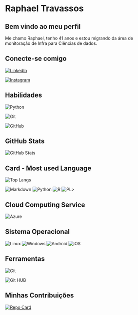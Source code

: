 # Raphael Travassos

## Bem vindo ao meu perfil 
Me chamo Raphael, tenho 41 anos e  estou migrando da área de monitoração de Infra para Ciências de dados. 


## Conecte-se comigo
[![LinkedIn](https://img.shields.io/badge/LinkedIn-0077B5?style=for-the-badge&logo=linkedin&logoColor=white)](https://www.linkedin.com/in/raphael-travassos-12a82639/)

[![Instagram](https://img.shields.io/badge/-Instagram-%23E4405F?style=for-the-badge&logo=instagram&logoColor=white)](https://www.instagram.com/raphatravassoss/)


## Habilidades 
![Python](https://img.shields.io/badge/Python-000?style=for-the-badge&logo=python)

![Git](https://img.shields.io/badge/git-000?style=for-the-badge&logo=git&logoColor=white)

![GitHub](https://img.shields.io/badge/github-000?style=for-the-badge&logo=github&logoColor=white)

## GitHub Stats
![GitHub Stats](https://github-readme-stats.vercel.app/api?username=RaphaTravassos&theme=transparent&bg_color=000&border_color=30A3DC&show_icons=true&icon_color=30A3DC&title_color=E94D5F&text_color=FFF)

## Card - Most used Language

![Top Langs](https://github-readme-stats-git-masterrstaa-rickstaa.vercel.app/api/top-langs/?username=RaphaTravassos&bg_color=000&border_color=30A3DC&title_color=E94D5F&text_color=FFF)

![Markdown](https://img.shields.io/badge/Markdown-000?style=for-the-badge&logo=markdown)   ![Python](https://img.shields.io/badge/python-3670A0?style=for-the-badge&logo=python&logoColor=ffdd54) ![R](https://img.shields.io/badge/R-276DC3?style=for-the-badge&logo=r&logoColor=white)
![PL](https://img.shields.io/badge/PL%2FSQL-FFFFFF?style=for-the-badge&logo=oracle&logoColor=FF0000&labelColor=FFFFFF&color=FF0000)>

## Cloud Computing Service

![Azure](https://img.shields.io/badge/Azure-blue?style=for-the-badge&logo=microsoft%20azure&logoColor=blue&labelColor=FFFFFF&link=https%3A%2F%2Fimages.app.goo.gl%2FK7PN1jYJd57x4q7A8)

## Sistema Operacional

![Linux](https://img.shields.io/badge/Linux-000?style=for-the-badge&logo=linux&logoColor=FCC624)
![Windows](https://img.shields.io/badge/Windows-000?style=for-the-badge&logo=windows&logoColor=2CA5E0)
![Android](https://img.shields.io/badge/Android-3DDC84?style=for-the-badge&logo=android&logoColor=white)
![iOS](https://img.shields.io/badge/iOS-000000?style=for-the-badge&logo=ios&logoColor=white)

##  Ferramentas

![Git](https://img.shields.io/badge/GIT-E44C30?style=for-the-badge&logo=git&logoColor=white)

![Git HUB](https://img.shields.io/badge/GITHUB-000?style=for-the-badge&logo=git&logoColor=white)




## Minhas Contribuições
[![Repo Card](https://github-readme-stats.vercel.app/api/pin/?username=RaphaTravassos&repo=dio-lab-open-source&bg_color=000&border_color=fff&show_icons=true&icon_color=fff&title_color=fff&text_color=FFF)](https://github.com/RaphaTravassos?tab=repositories)

